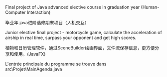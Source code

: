 Final project of Java advanced elective course in graduation year (Human-Computer Interaction)

毕业年 java进阶选修期末项目（人机交互）


Junior elective final project - motorcycle game, calculate the acceleration of airship in real time,
surpass your opponent and get high scores.

植物和日历管理软件，通过SceneBuilder绘画界面，文件流保存信息，更方便分享和使用。(JavaFX)

L'entrée principale du programme se trouve dans src\Projet\MainAgenda.java
